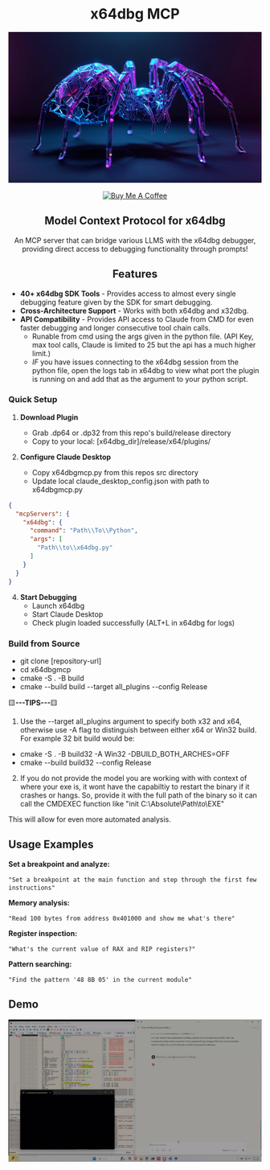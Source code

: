 <h1 align="center"><b> x64dbg MCP </b> </h1>

<img src="https://raw.githubusercontent.com/Wasdubya/x64dbgMCP/main/side%20profile%20of%20a%20voxel%20spider%20walking.jpg" width="100%" height="300px" />

<p align="center">
  <a href="https://www.buymeacoffee.com/WASDUBYA" target="_blank">
    <img src="https://cdn.buymeacoffee.com/buttons/v2/default-yellow.png" alt="Buy Me A Coffee" width="200"/>
  </a>
</p>

<h2 align="center"> <b>Model Context Protocol for x64dbg</b> </h2>

<div align="center"> An MCP server that can bridge various LLMS with the x64dbg debugger, providing direct access to debugging functionality through prompts! </div>

<h2 align="center"> <b>Features</b> </h2>

- **40+ x64dbg SDK Tools** - Provides access to almost every single debugging feature given by the SDK for smart debugging. 
- **Cross-Architecture Support** - Works with both x64dbg and x32dbg.
- **API Compatibility** - Provides API access to Claude from CMD for even faster debugging and longer consecutive tool chain calls.
     - Runable from cmd using the args given in the python file. (API Key, max tool calls, Claude is limited to 25 but the api has a much higher limit.)
     - *IF* you have issues connecting to the x64dbg session from the python file, open the logs tab in x64dbg to view what port the plugin is running on and add that as the argument to your python script.   

### Quick Setup

1. **Download Plugin**
   - Grab .dp64 or .dp32 from this repo's build/release directory
   - Copy to your local: [x64dbg_dir]/release/x64/plugins/

2. **Configure Claude Desktop**
   - Copy x64dbgmcp.py from this repos src directory
   - Update local claude_desktop_config.json with path to x64dbgmcp.py

```json
{
  "mcpServers": {
    "x64dbg": {
      "command": "Path\\To\\Python",
      "args": [
        "Path\\to\\x64dbg.py"
      ]
    }
  }
}
```
      
4. **Start Debugging**
   - Launch x64dbg
   - Start Claude Desktop
   - Check plugin loaded successfully (ALT+L in x64dbg for logs)

### Build from Source


- git clone [repository-url]
- cd x64dbgmcp
- cmake -S . -B build
- cmake --build build --target all_plugins --config Release

🟨**---TIPS---**🟨

1. Use the --target all_plugins argument to specify both x32 and x64, otherwise use -A flag to distinguish between either x64 or Win32 build. For example 32 bit build would be:
- cmake -S . -B build32  -A Win32 -DBUILD_BOTH_ARCHES=OFF
- cmake --build build32 --config Release

2. If you do not provide the model you are working with with context of where your exe is, it wont have the capabiltiy to restart the binary if it crashes or hangs. So, provide it with the full path of the binary so it can call the CMDEXEC function like "init C:\Absolute\Path\to\EXE"

</b> This will allow for even more automated analysis. </b> 

## Usage Examples

**Set a breakpoint and analyze:**
```
"Set a breakpoint at the main function and step through the first few instructions"
```

**Memory analysis:**
```
"Read 100 bytes from address 0x401000 and show me what's there"
```

**Register inspection:**
```
"What's the current value of RAX and RIP registers?"
```

**Pattern searching:**
```
"Find the pattern '48 8B 05' in the current module"
```


## Demo
![Demo of Plug](Showcase.gif)
